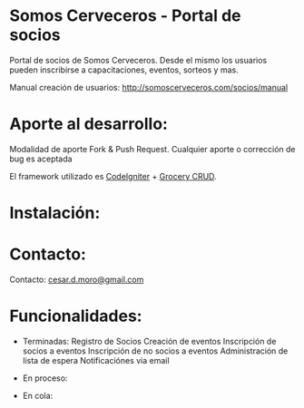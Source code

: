# Somos Cerveceros - Portal de socios
Portal de socios de Somos Cerveceros. 
Desde el mismo los usuarios pueden inscribirse a capacitaciones, eventos, sorteos y mas.


Manual creación de usuarios:
http://somoscerveceros.com/socios/manual


# Aporte al desarrollo:
Modalidad de aporte Fork & Push Request. Cualquier aporte o corrección de bug es aceptada

El framework utilizado es <a href="https://codeigniter.com/">CodeIgniter</a> + <a href="https://www.grocerycrud.com/">Grocery CRUD</a>.

# Instalación:

# Contacto:

Contacto: cesar.d.moro@gmail.com

# Funcionalidades:
 - Terminadas:
		Registro de Socios
		Creación de eventos
		Inscripción de socios a eventos
		Inscripción de no socios a eventos
		Administración de lista de espera
		Notificaciónes via email
		
 
 - En proceso:
 
 - En cola:

	

